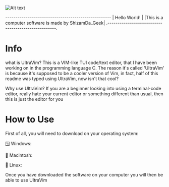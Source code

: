 ![Alt text](https://github.com/ShizamDaGeek/UltraVim/blob/9e6b4cf670b2d6d1df7f171749878429124066cc/Images/UltraVim%20Logo.png)


*----------------------------------------------------*
|                     Hello World!                   |
|This is a computer software is made by ShizamDa_Geek|
.----------------------------------------------------.

# Info
what is UltraVim?
This is a VIM-like TUI code/text editor, that I have been working on in the programming language C.
The reason it's called 'UltraVim' is because it's supposed to be a cooler version of Vim, in fact, 
half of this readme was typed using UltraVim, now isn't that cool?

Why use UltraVim?
If you are a beginner looking into using a terminal-code editor, really hate your current editor 
or something different than usual, then this is just the editor for you

# How to Use
First of all, you will need to download on your operating system:

🪟 Windows:

🍎 Macintosh:

🐧 Linux:

Once you have downloaded the software on your computer you will then be able to use UltraVim
